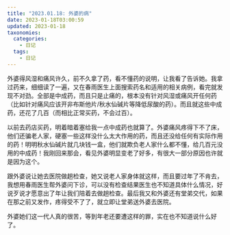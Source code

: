 ```yaml
---
title: "2023.01.18: 外婆的病"
date: 2023-01-18T03:00:59
updated: 2023-01-18
taxonomies:
  categories:
    - 日记
  tags:
    - 日记
---
```


外婆得风湿和痛风许久，前不久拿了药，看不懂药的说明，让我看了告诉她。我拿过药来，细细读了一遍，又在春雨医生上面搜索药名和适用的相关病例，看完就发现不对劲。全部是中成药，而且只是止痛的，根本没有针对风湿或痛风开任何药（比如针对痛风应该开非布斯他片/秋水仙碱片等降低尿酸的药）。而且就这些中成药，还花了几百（而相比正常买药，不会过百）。

以前去药店买药，明着暗着塞给我一点中成药也就算了。外婆痛风疼得下不了床，他们还骗老人家，硬塞一些这样没什么太大作用的药，而且还没给任何有实际作用的药！明明秋水仙碱片就几块钱一盒，他们就欺负老人家什么都不懂，给几百元没用的中成药！我刚回来那会，看见外婆明显变老了好多，有很大一部分原因也许就是因为这个。

跟外婆说让她去医院做趟检查，她又说老人家身体就这样，而且要过年了不肯去，我想用春雨医生帮外婆问下诊，可以没有检查结果医生也不知道具体什么情况，好说歹说才愿意出了年让我们陪着去做趟检查。最后我又和外婆还有堂弟交代，如果在那之前又发作，疼得受不了了，就立即让堂弟送外婆去医院。

外婆她们这一代人真的很苦，等到年老还要遭这样的罪，实在也不知道说什么好了。